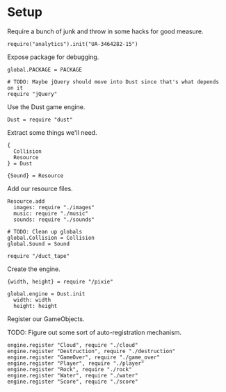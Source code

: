 Setup
=====

Require a bunch of junk and throw in some hacks for good measure.

    require("analytics").init("UA-3464282-15")

Expose package for debugging.

    global.PACKAGE = PACKAGE

    # TODO: Maybe jQuery should move into Dust since that's what depends on it
    require "jQuery"

Use the Dust game engine.

    Dust = require "dust"

Extract some things we'll need.

    {
      Collision
      Resource
    } = Dust

    {Sound} = Resource

Add our resource files.

    Resource.add
      images: require "./images"
      music: require "./music"
      sounds: require "./sounds"

    # TODO: Clean up globals
    global.Collision = Collision
    global.Sound = Sound

    require "/duct_tape"

Create the engine.

    {width, height} = require "/pixie"

    global.engine = Dust.init
      width: width
      height: height

Register our GameObjects.

TODO: Figure out some sort of auto-registration mechanism.

    engine.register "Cloud", require "./cloud"
    engine.register "Destruction", require "./destruction"
    engine.register "GameOver", require "./game_over"
    engine.register "Player", require "./player"
    engine.register "Rock", require "./rock"
    engine.register "Water", require "./water"
    engine.register "Score", require "./score"
